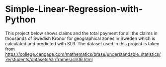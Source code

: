 # Simple-Linear-Regression-with-Python
This project below shows claims and the total payment for all the claims in thousands of Swedish Kronor for geographical zones in Sweden which is calculated and predicted with SLR. The dataset used in this project is taken from https://college.cengage.com/mathematics/brase/understandable_statistics/7e/students/datasets/slr/frames/slr06.html
